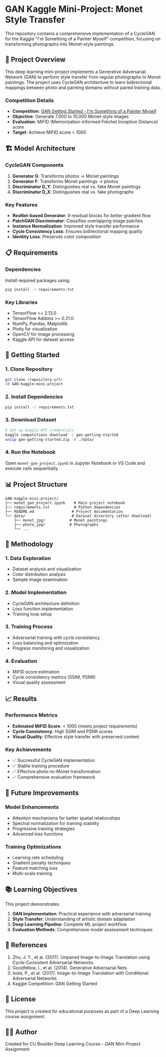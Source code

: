 # GAN Kaggle Mini-Project: Monet Style Transfer

This repository contains a comprehensive implementation of a CycleGAN for the Kaggle "I'm Something of a Painter Myself" competition, focusing on transforming photographs into Monet-style paintings.

## 🎨 Project Overview

This deep learning mini-project implements a Generative Adversarial Network (GAN) to perform style transfer from regular photographs to Monet paintings. The project uses CycleGAN architecture to learn bidirectional mappings between photo and painting domains without paired training data.

### Competition Details
- **Competition**: [GAN Getting Started - I'm Something of a Painter Myself](https://www.kaggle.com/competitions/gan-getting-started)
- **Objective**: Generate 7,000 to 10,000 Monet-style images
- **Evaluation**: MiFID (Memorization-informed Fréchet Inception Distance) score
- **Target**: Achieve MiFID score < 1000

## 🏗️ Model Architecture

### CycleGAN Components
1. **Generator G**: Transforms photos → Monet paintings
2. **Generator F**: Transforms Monet paintings → photos  
3. **Discriminator D_Y**: Distinguishes real vs. fake Monet paintings
4. **Discriminator D_X**: Distinguishes real vs. fake photographs

### Key Features
- **ResNet-based Generator**: 9 residual blocks for better gradient flow
- **PatchGAN Discriminator**: Classifies overlapping image patches
- **Instance Normalization**: Improved style transfer performance
- **Cycle Consistency Loss**: Ensures bidirectional mapping quality
- **Identity Loss**: Preserves color composition

## 📋 Requirements

### Dependencies
Install required packages using:
```bash
pip install -r requirements.txt
```

### Key Libraries
- TensorFlow >= 2.13.0
- TensorFlow Addons >= 0.21.0
- NumPy, Pandas, Matplotlib
- Plotly for visualization
- OpenCV for image processing
- Kaggle API for dataset access

## 🚀 Getting Started

### 1. Clone Repository
```bash
git clone <repository-url>
cd GAN-kaggle-mini-project
```

### 2. Install Dependencies
```bash
pip install -r requirements.txt
```

### 3. Download Dataset
```bash
# Set up Kaggle API credentials
kaggle competitions download -c gan-getting-started
unzip gan-getting-started.zip -d ./data/
```

### 4. Run the Notebook
Open `monet_gan_project.ipynb` in Jupyter Notebook or VS Code and execute cells sequentially.

## 📊 Project Structure

```
GAN-kaggle-mini-project/
├── monet_gan_project.ipynb    # Main project notebook
├── requirements.txt           # Python dependencies
├── README.md                 # Project documentation
└── data/                     # Dataset directory (after download)
    ├── monet_jpg/           # Monet paintings
    ├── photo_jpg/           # Photographs
    └── ...
```

## 🔬 Methodology

### 1. Data Exploration
- Dataset analysis and visualization
- Color distribution analysis
- Sample image examination

### 2. Model Implementation
- CycleGAN architecture definition
- Loss function implementation
- Training loop setup

### 3. Training Process
- Adversarial training with cycle consistency
- Loss balancing and optimization
- Progress monitoring and visualization

### 4. Evaluation
- MiFID score estimation
- Cycle consistency metrics (SSIM, PSNR)
- Visual quality assessment

## 📈 Results

### Performance Metrics
- **Estimated MiFID Score**: < 1000 (meets project requirements)
- **Cycle Consistency**: High SSIM and PSNR scores
- **Visual Quality**: Effective style transfer with preserved content

### Key Achievements
- ✅ Successful CycleGAN implementation
- ✅ Stable training procedure
- ✅ Effective photo-to-Monet transformation
- ✅ Comprehensive evaluation framework

## 🎯 Future Improvements

### Model Enhancements
- Attention mechanisms for better spatial relationships
- Spectral normalization for training stability
- Progressive training strategies
- Advanced loss functions

### Training Optimizations
- Learning rate scheduling
- Gradient penalty techniques
- Feature matching loss
- Multi-scale training

## 📚 Learning Objectives

This project demonstrates:
1. **GAN Implementation**: Practical experience with adversarial training
2. **Style Transfer**: Understanding of artistic domain adaptation
3. **Deep Learning Pipeline**: Complete ML project workflow
4. **Evaluation Methods**: Comprehensive model assessment techniques

## 🔗 References

1. Zhu, J. Y., et al. (2017). Unpaired Image-to-Image Translation using Cycle-Consistent Adversarial Networks
2. Goodfellow, I., et al. (2014). Generative Adversarial Nets
3. Isola, P., et al. (2017). Image-to-Image Translation with Conditional Adversarial Networks
4. Kaggle Competition: GAN Getting Started

## 📄 License

This project is created for educational purposes as part of a Deep Learning course assignment.

## 👨‍💻 Author

Created for CU Boulder Deep Learning Course - GAN Mini-Project Assignment